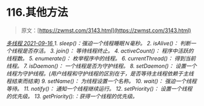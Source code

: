<!--yml
category: 未分类
date: 0001-01-01 00:00:00
-->

# 116.其他方法

> 原文：[https://zwmst.com/3143.html](https://zwmst.com/3143.html)

   [ *多线程* ](https://zwmst.com/%e5%a4%9a%e7%ba%bf%e7%a8%8b)*[ <time datetime="2021-09-16T23:29:44+08:00"> 2021-09-16 </time> ](https://zwmst.com/3143.html)  1.  sleep()：强迫一个线程睡眠Ｎ毫秒。
2.  isAlive()： 判断一个线程是否存活。
3.  join()： 等待线程终止。
4.  activeCount()： 程序中活跃的线程数。
5.  enumerate()： 枚举程序中的线程。
6.  currentThread()： 得到当前线程。
7.  isDaemon()： 一个线程是否为守护线程。
8.  setDaemon()： 设置一个线程为守护线程。(用户线程和守护线程的区别在于，是否等待主线程依赖于主线程结束而结束)
9.  setName()： 为线程设置一个名称。
10.  wait()： 强迫一个线程等待。
11.  notify()： 通知一个线程继续运行。
12.  setPriority()： 设置一个线程的优先级。
13.  getPriority():：获得一个线程的优先级。*